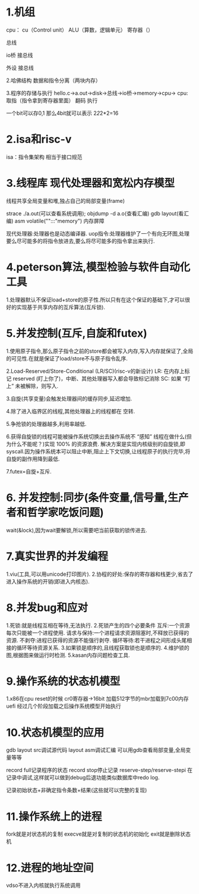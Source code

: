 # 1.机组
cpu：
cu（Control unit） 
ALU（算数，逻辑单元）
寄存器（）

总线

io桥 接总线

外设 接总线

2.哈佛结构
数据和指令分离（两块内存）

3.程序的存储与执行
hello.c->a.out->disk->总线->io桥->memory->cpu->
cpu:
取指（指令拿到寄存器里面）
翻码
执行

一个bit可以存0,1
那么4bit就可以表示
2*2*2*2=16

# 2.isa和risc-v
isa：指令集架构 相当于接口规范

# 3.线程库 现代处理器和宽松内存模型
线程共享全局变量和堆,独占自己的局部变量(frame)

strace ./a.out(可以查看系统调用);
objdump -d  a.o(查看汇编)
gdb layout(看汇编)
asm volatile("":::"memory") 内存屏障

现代处理器:处理器也是动态编译器.
uop指令:处理器维护了一个有向无环图,处理要么尽可能多的将指令放进去,要么将尽可能多的指令拿出来执行.

# 4.peterson算法,模型检验与软件自动化工具
1.处理器默认不保证load+store的原子性.所以只有在这个保证的基础下,才可以很好的实现基于共享内存的互斥算法(互斥锁).

# 5.并发控制(互斥,自旋和futex)
1.使用原子指令,那么原子指令之前的store都会被写入内存,写入内存就保证了,全局的可见性.在就是保证了load/store不与原子指令乱序.

2.Load-Reserved/Store-Conditional (LR/SC)(risc-v的新设计)
LR: 在内存上标记 reserved (盯上你了)，中断、其他处理器写入都会导致标记消除
SC: 如果 “盯上” 未被解除，则写入.

3.自旋(共享变量)会触发处理器间的缓存同步,延迟增加.

4.除了进入临界区的线程,其他处理器上的线程都在 空转.

5.争抢锁的处理器越多,利用率越低.

6.获得自旋锁的线程可能被操作系统切换出去操作系统不 “感知” 线程在做什么(但为什么不能呢？)实现 100% 的资源浪费.
解决方案是实现内核级别的自旋锁,即syscall.因为操作系统本可以阻止中断,阻止上下文切换,让线程原子的执行完毕,将自旋的副作用降到最低.

7.futex=自旋+互斥.

# 6. 并发控制:同步(条件变量,信号量,生产者和哲学家吃饭问题)
wait(&lock),因为wait要解锁,所以需要吧当前获取的锁传进去.

# 7.真实世界的并发编程
1.viu(工具,可以用unicode打印图片).
2.协程的好处:保存的寄存器和栈更少,省去了进入操作系统的开销(即进入内核态).

# 8.并发bug和应对
1.死锁:就是线程互相在等待,无法执行. 
2.死锁产生的四个必要条件
互斥:一个资源每次只能被一个进程使用.
请求与保持:一个进程请求资源阻塞时,不释放已获得的资源.
不剥夺:进程已获得的资源不能强行剥夺.
循环等待:若干进程之间形成头尾相接的循环等待资源关系.
3.如果锁是顺序的,且线程获取锁也是顺序的.
4.维护锁的图,根据图来做运行时检测.
5.kasan内存问题检查工具.

# 9.操作系统的状态机模型
1.x86在cpu reset的时候
cr0寄存器->16bit
加载512字节的mbr加载到7c00内存 uefi
经过几个阶段加载之后操作系统模型开始执行
# 10.状态机模型的应用
gdb 
layout src调试源代码
layout asm调试汇编
可以用gdb查看局部变量,全局变量等等

record full记录程序的状态
record stop停止记录
reserve-step/reserve-stepi 在记录中调试,这样就可以做到debug后退功能类似数据库中redo log.

记录初始状态+非确定指令条数+结果(这些就可以完整的复现)

# 11.操作系统上的进程
fork就是对状态机的复制
execve就是对复制的状态机的初始化
exit就是删除状态机

# 12.进程的地址空间
vdso不进入内核就执行系统调用



